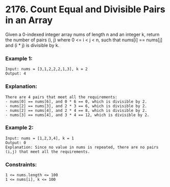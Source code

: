 # 2176. Count Equal and Divisible Pairs in an Array

Given a 0-indexed integer array nums of length n and an integer k, return the number of pairs (i, j) where 0 <= i < j < n, such that nums[i] == nums[j] and (i * j) is divisible by k.
 

### Example 1:
```
Input: nums = [3,1,2,2,2,1,3], k = 2
Output: 4
```
### Explanation:
```
There are 4 pairs that meet all the requirements:
- nums[0] == nums[6], and 0 * 6 == 0, which is divisible by 2.
- nums[2] == nums[3], and 2 * 3 == 6, which is divisible by 2.
- nums[2] == nums[4], and 2 * 4 == 8, which is divisible by 2.
- nums[3] == nums[4], and 3 * 4 == 12, which is divisible by 2.
```
### Example 2:
```
Input: nums = [1,2,3,4], k = 1
Output: 0
Explanation: Since no value in nums is repeated, there are no pairs (i,j) that meet all the requirements.
```

### Constraints:
```
1 <= nums.length <= 100
1 <= nums[i], k <= 100
```
